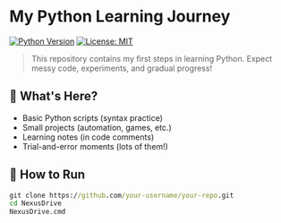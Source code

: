 # My Python Learning Journey

[![Python Version](https://img.shields.io/badge/python-3.8%2B-blue)](https://www.python.org/downloads/)
[![License: MIT](https://img.shields.io/badge/License-MIT-yellow.svg)](https://opensource.org/licenses/MIT)

> This repository contains my first steps in learning Python. Expect messy code, experiments, and gradual progress!

## 📌 What's Here?
- Basic Python scripts (syntax practice)
- Small projects (automation, games, etc.)
- Learning notes (in code comments)
- Trial-and-error moments (lots of them!)

## 🚀 How to Run
```cmd
git clone https://github.com/your-username/your-repo.git
cd NexusDrive
NexusDrive.cmd
